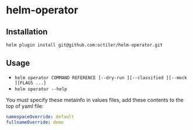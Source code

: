 # helm-operator

## Installation

```sh
helm plugin install git@github.com:octiler/helm-operator.git
```

## Usage

* `helm operator COMMAND REFERENCE [--dry-run ][--classified ][--mock ][FLAGS ...]`
* `helm operator --help`

You must specify these metainfo in values files, add these contents to the top of yaml file:

```yaml
namespaceOverride: default
fullnameOverride: demo
```
